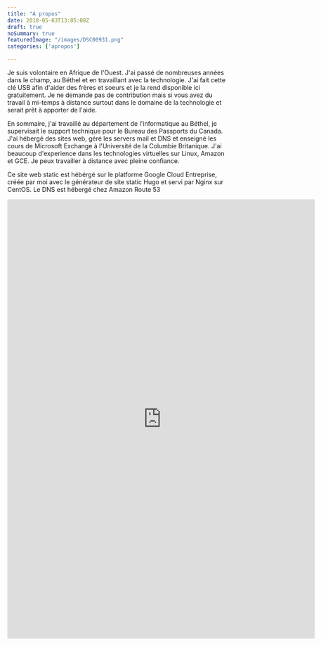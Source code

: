 ```yaml
---
title: "À propos"
date: 2018-05-03T13:05:08Z
draft: true
noSummary: true
featuredImage: "/images/DSC00931.png"
categories: ['apropos']

---
```


Je suis volontaire en Afrique de l'Ouest. J'ai passé de nombreuses années dans le champ, au Béthel et en travaillant avec la technologie. J'ai fait cette clé USB afin d'aider des frères et soeurs et je la rend disponible ici gratuitement. Je ne demande pas de contribution mais si vous avez du travail à mi-temps à distance surtout dans le domaine de la technologie et serait prêt à apporter de l'aide.

En sommaire, j'ai travaillé au département de l'informatique au Béthel, je supervisait le support technique pour le Bureau des Passports du Canada. J'ai hébergé des sites web, géré les servers mail et DNS et enseigné les cours de Microsoft Exchange à l'Université de la Columbie Britanique. J'ai beaucoup d'experience dans les technologies virtuelles sur Linux, Amazon et GCE. Je peux travailler à distance avec pleine confiance. 

Ce site web static est hébérgé sur le platforme Google Cloud Entreprise, créée par moi avec le générateur de site static Hugo et servi par Nginx sur CentOS. Le DNS est hébergé chez Amazon Route 53


<iframe src="https://docs.google.com/forms/d/e/1FAIpQLSeSaw5q-3yyLxe8mH5WNYHDJ8TgUFOaQNzvJdXRx4SJdc-QmA/viewform?embedded=true" width="700" height="1000" frameborder="0" marginheight="0" marginwidth="0">Loading...</iframe>

